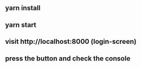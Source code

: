 ## yarn install
## yarn start
## visit http://localhost:8000 (login-screen)
## press the button and check the console

